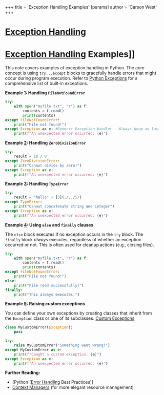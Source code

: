 +++
 title = 'Exception Handling Examples'
[params]
	author = 'Carson West'
+++
# [Exception Handling](./../exception-handling/)
# [Exception Handling](./../exception-handling/) Examples]] 
This note covers examples of exception handling in Python.  The core concept is using `try...except` blocks to gracefully handle errors that might occur during program execution.  Refer to [Python Exceptions](./../python-exceptions/) for a comprehensive list of built-in exceptions.

**Example [1](./../1/): Handling `FileNotFoundError`**

```python
try:
    with open("myfile.txt", "r") as f:
        contents = f.read()
        print(contents)
except FileNotFoundError:
    print("File not found!")
except Exception as e: #Generic Exception handler.  Always keep as last except block
    print(f"An unexpected error occurred: {e}")

```

**Example [2](./../2/): Handling `ZeroDivisionError`**

```python
try:
    result = 10 / 0
except ZeroDivisionError:
    print("Cannot divide by zero!")
except Exception as e:
    print(f"An unexpected error occurred: {e}")
```

**Example [3](./../3/): Handling `TypeError`**

```python
try:
    result = "hello" + [5](./../5/)
except TypeError:
    print("Cannot concatenate string and integer")
except Exception as e:
    print(f"An unexpected error occurred: {e}")

```

**Example [4](./../4/): Using `else` and `finally` clauses**

The `else` block executes if no exception occurs in the `try` block. The `finally` block *always* executes, regardless of whether an exception occurred or not. This is often used for cleanup actions (e.g., closing files).

```python
try:
    with open("myfile.txt", "r") as f:
        contents = f.read()
        print(contents)
except FileNotFoundError:
    print("File not found!")
else:
    print("File read successfully!")
finally:
    print("This always executes.")

```

**Example [5](./../5/): Raising custom exceptions**

You can define your own exceptions by creating classes that inherit from the `Exception` class or one of its subclasses. [Custom Exceptions](./../custom-exceptions/)

```python
class MyCustomError(Exception):
    pass

try:
    raise MyCustomError("Something went wrong!")
except MyCustomError as e:
    print(f"Caught a custom exception: {e}")
except Exception as e:
    print(f"An unexpected error occurred: {e}")

```


**Further Reading:**

* [Python [[Error Handling](./../python-[[error-handling/) Best Practices]]
* [Context Managers](./../context-managers/) (for more elegant resource management)


